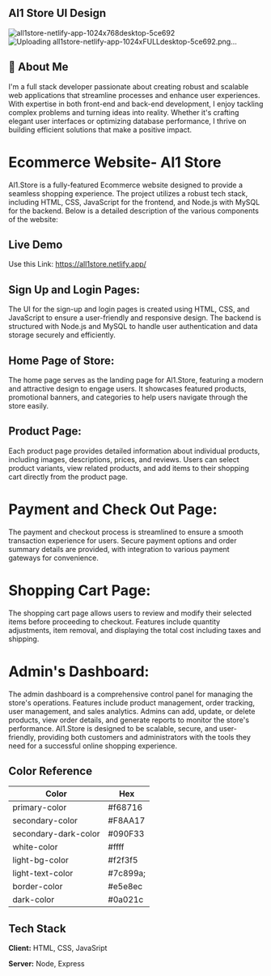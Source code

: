 ## Al1 Store UI Design
![all1store-netlify-app-1024x768desktop-5ce692](https://github.com/yeswadams/E-commerce/assets/130048211/79d187d7-79fc-4af2-8f60-e082050189c4)
![Uploading all1store-netlify-app-1024xFULLdesktop-5ce692.png…]()

## 🚀 About Me
I'm a full stack developer passionate about creating robust and scalable web applications that streamline processes and enhance user experiences. With expertise in both front-end and back-end development, I enjoy tackling complex problems and turning ideas into reality. Whether it's crafting elegant user interfaces or optimizing database performance, I thrive on building efficient solutions that make a positive impact.


# Ecommerce Website- Al1 Store
Al1.Store is a fully-featured Ecommerce website designed to provide a seamless shopping experience. The project utilizes a robust tech stack, including HTML, CSS, JavaScript for the frontend, and Node.js with MySQL for the backend. Below is a detailed description of the various components of the website:

## Live Demo
Use this Link: https://all1store.netlify.app/
##

## Sign Up and Login Pages:

The UI for the sign-up and login pages is created using HTML, CSS, and JavaScript to ensure a user-friendly and responsive design.
The backend is structured with Node.js and MySQL to handle user authentication and data storage securely and efficiently.

## Home Page of Store:

The home page serves as the landing page for Al1.Store, featuring a modern and attractive design to engage users.
It showcases featured products, promotional banners, and categories to help users navigate through the store easily.

## Product Page:

Each product page provides detailed information about individual products, including images, descriptions, prices, and reviews.
Users can select product variants, view related products, and add items to their shopping cart directly from the product page.

# Payment and Check Out Page:

The payment and checkout process is streamlined to ensure a smooth transaction experience for users.
Secure payment options and order summary details are provided, with integration to various payment gateways for convenience.

# Shopping Cart Page:

The shopping cart page allows users to review and modify their selected items before proceeding to checkout.
Features include quantity adjustments, item removal, and displaying the total cost including taxes and shipping.

# Admin's Dashboard:

The admin dashboard is a comprehensive control panel for managing the store's operations.
Features include product management, order tracking, user management, and sales analytics.
Admins can add, update, or delete products, view order details, and generate reports to monitor the store's performance.
Al1.Store is designed to be scalable, secure, and user-friendly, providing both customers and administrators with the tools they need for a successful online shopping experience.






## Color Reference

| Color             | Hex                                                                |
| ----------------- | ------------------------------------------------------------------ |
| primary-color | #f68716 |
| secondary-color | #F8AA17 |
| secondary-dark-color | #090F33 |
| white-color | #ffff |
| light-bg-color | #f2f3f5
| light-text-color | #7c899a;
| border-color | #e5e8ec
| dark-color | #0a021c



## Tech Stack

**Client:** HTML, CSS, JavaSript

**Server:** Node, Express

